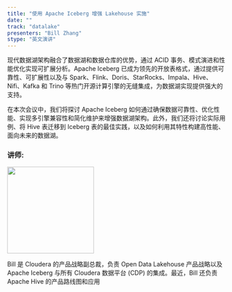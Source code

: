 ```yaml
---
title: "使用 Apache Iceberg 增强 Lakehouse 实施"
date: ""
track: "datalake"
presenters: "Bill Zhang"
stype: "英文演讲"
--- 
```


现代数据湖架构融合了数据湖和数据仓库的优势，通过 ACID 事务、模式演进和性能优化实现可扩展分析。Apache Iceberg 已成为领先的开放表格式，通过提供可靠性、可扩展性以及与 Spark、Flink、Doris、StarRocks、Impala、Hive、Nifi、Kafka 和 Trino 等热门开源计算引擎的无缝集成，为数据湖实现提供强大的支持。

在本次会议中，我们将探讨 Apache Iceberg 如何通过确保数据可靠性、优化性能、实现多引擎兼容性和简化维护来增强数据湖架构。此外，我们还将讨论实际用例、将 Hive 表迁移到 Iceberg 表的最佳实践，以及如何利用其特性构建高性能、面向未来的数据湖。

### 讲师:

<img src="https://sessionize.com/image/3658-400o400o1-7QN8vyMNv5mXWRii1Qrf8k.jpg" width="200" /><br/>

Bill 是 Cloudera 的产品战略副总裁，负责 Open Data Lakehouse 产品战略以及 Apache Iceberg 与所有 Cloudera 数据平台 (CDP) 的集成。最近，Bill 还负责 Apache Hive 的产品路线图和应用